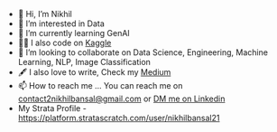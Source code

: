 - 👋 Hi, I’m Nikhil
- 👀 I’m interested in Data
- 🌱 I’m currently learning GenAI
- 👨‍💻 I also code on [Kaggle](https://www.kaggle.com/bansalnikhil21)
- 💞️ I’m looking to collaborate on Data Science, Engineering, Machine Learning, NLP, Image Classification
- :fountain_pen: I also love to write, Check my [Medium](https://medium.com/@contact2nikhilbansal)
- 📫 How to reach me ... You can reach me on contact2nikhilbansal@gmail.com or [DM me on Linkedin](https://www.linkedin.com/in/nikhil-bansal21/)
- My Strata Profile - https://platform.stratascratch.com/user/nikhilbansal21
 

<!---
nikhilbansal23/nikhilbansal23 is a ✨ special ✨ repository because its `README.md` (this file) appears on your GitHub profile.
You can click the Preview link to take a look at your changes.
--->
